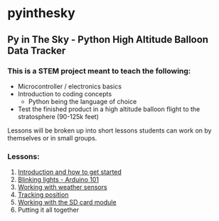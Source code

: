 # pyinthesky

## Py in The Sky - Python High Altitude Balloon Data Tracker

### This is a STEM project meant to teach the following:

- Microcontroller / electronics basics
- Introduction to coding concepts
  - Python being the language of choice
- Test the finished product in a high altitude balloon flight to the stratosphere (90-125k feet)

Lessons will be broken up into short lessons students can work on by themselves or in small groups. 

### Lessons:

1. [Introduction and how to get started](https://github.com/StateFarm-STEM/pyinthesky/tree/main/lesson1#lesson-1-introduction-and-how-to-get-started)
1. [Blinking lights - Arduino 101](https://github.com/StateFarm-STEM/pyinthesky/tree/main/lesson2#welcome-to-lesson-2)
1. [Working with weather sensors](https://github.com/StateFarm-STEM/pyinthesky/blob/main/lesson4#welcome-to-lesson-4)
1. [Tracking position](https://github.com/StateFarm-STEM/pyinthesky/tree/main/lesson5#welcome-to-lesson-5)
2. [Working with the SD card module](https://github.com/StateFarm-STEM/pyinthesky/tree/main/lesson6#lesson-6-storing-the-data)
3. Putting it all together






